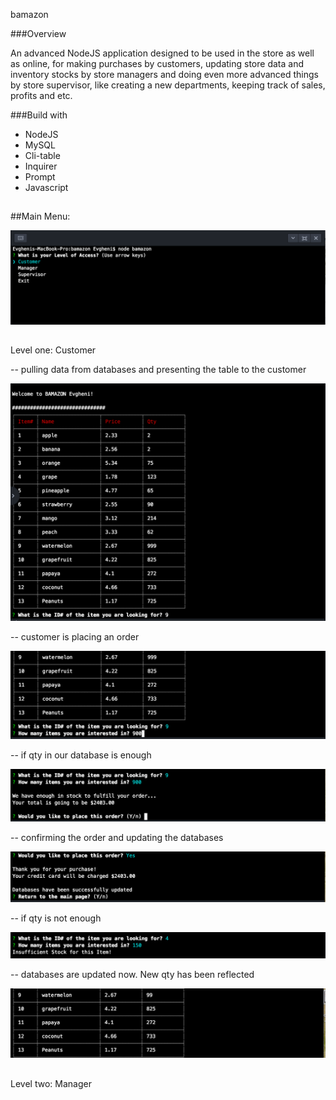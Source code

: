 bamazon

###Overview

An advanced NodeJS application designed to be used in the store as well as online, for making purchases by customers, updating store data and inventory stocks by store managers and doing even more advanced things by store supervisor, like creating a new departments, keeping track of sales, profits and etc.  


###Build with

- NodeJS
- MySQL
- Cli-table
- Inquirer
- Prompt
- Javascript

## 

##Main Menu: 

 ![main menu](screens/Screen1.png)
   
 ##
 ##
 
 Level one: Customer
 
  -- pulling data from databases and presenting the table to the customer
  
  ![screen2](screens/Screen2.png)
  
  -- customer is placing an order 
  
  ![screen3](screens/Screen3.png)
  
  -- if qty in our database is enough  
  
  ![screen4](screens/Screen4.png)
  
  -- confirming the order and updating the databases
  
  ![screen6](screens/Screen6.png)
  
  -- if qty is not enough
  
  ![screen5](screens/Screen5.png)
  
  -- databases are updated now. New qty has been reflected 
  
  ![screen7](screens/Screen7.png)
  
  ##
  
  Level two: Manager
 
 
